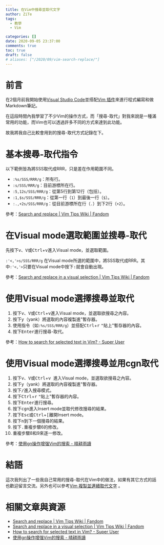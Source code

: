 ```yaml
---
title: 在Vim中搜尋並取代文字
author: ZiTe
tags:
  - 教學
  - Vim

categories: []
date: 2020-09-05 23:37:00
comments: true
toc: true
draft: false
# aliases: ["/2020/09/vim-search-replace/"]
---
```

# 前言

在2個月前我開始使用[Visual Studio Code](https://code.visualstudio.com/)並搭配[Vim 插件](https://marketplace.visualstudio.com/items?itemName=vscodevim.vim)來進行程式編寫和做Markdown筆記。

在這段時間內我學習了不少Vim的操作方式，而「搜尋-取代」對我來說是一種滿常用的功能，而Vim也可以透過許多不同的方式來達到此功能。

故我將我自己比較會用到的搜尋-取代方式記錄在下。

<!--more-->

# 基本搜尋-取代指令

以下範例皆為將SSS取代成RRR，只是差在作用範圍不同。

* `:%s/SSS/RRR/g`：所有行。
* `:s/SSS/RRR/g`：目前游標所在行。
* `:5,12s/SSS/RRR/g`：從第5行到第12行（包括）。
* `:1,$s/SSS/RRR/g`：從第一行（`1`）到最後一行（`$`）。
* `:.,+2s/SSS/RRR/g`：從目前游標所在行（`.`）到下2行（`+2`）。

參考：[Search and replace | Vim Tips Wiki | Fandom](https://vim.fandom.com/wiki/Search_and_replace)

# 在Visual mode選取範圍並搜尋-取代

先按下<kbd>v</kbd>、<kbd>V</kbd>或<kbd>Ctrl</kbd>+<kbd>v</kbd>進入Visual mode，並選取範圍。

`:'<,'>s/SSS/RRR/g`
在Visual mode所選的範圍中，將SSS取代成RRR。其中`:'<,'>`只要在Visual mode中按下<kbd>:</kbd>就會自動出現。

參考：[Search and replace in a visual selection | Vim Tips Wiki | Fandom](https://vim.fandom.com/wiki/Search_and_replace_in_a_visual_selection)

# 使用Visual mode選擇搜尋並取代
1. 按下<kbd>v</kbd>、<kbd>V</kbd>或<kbd>Ctrl</kbd>+<kbd>v</kbd>進入Visual mode，並選取欲搜尋之內容。
2. 按下<kbd>y</kbd>（yank）將選取的內容複製進"暫存器。
3. 使用指令（如`:%s/SSS/RRR/g`）並搭配<kbd>Ctrl</kbd>+<kbd>r</kbd> <kbd>"</kbd>貼上"暫存器的內容。
4. 按下<kbd>Enter</kbd>進行搜尋-取代。

參考：[How to search for selected text in Vim? - Super User](https://superuser.com/questions/41378/how-to-search-for-selected-text-in-vim)

# 使用Visual mode選擇搜尋並用cgn取代

1. 按下<kbd>v</kbd>、<kbd>V</kbd>或<kbd>Ctrl</kbd>+<kbd>v </kbd>進入Visual mode，並選取欲搜尋之內容。
2. 按下<kbd>y</kbd>（yank）將選取的內容複製進"暫存器。
3. 按下<kbd>/</kbd>進入搜尋模式。
4. 按下<kbd>Ctrl</kbd>+<kbd>r</kbd> <kbd>"</kbd>貼上"暫存器的內容。
5. 按下<kbd>Enter</kbd>進行搜尋。
6. 按下<kbd>c</kbd><kbd>g</kbd><kbd>n</kbd>進入Insert mode並取代修改搜尋的結果。
7. 按下<kbd>Esc</kbd>或<kbd>Ctrl</kbd>+<kbd>[</kbd>離開Insert mode。
8. 按下<kbd>n</kbd>到下一個搜尋的結果。
9. 按下<kbd>.</kbd>重複步驟6的修改。
10. 重複步驟8和9來逐一修改。

參考：[使用gn操作增强Vim的搜索 - 晴耕雨讀](http://0x3f.org/post/enhance-search-with-gn-in-vim/)

# 結語

這次我列出了一些我自己常用的搜尋-取代在Vim中的做法，如果有其它方式的話也歡迎留言交流。另外也可以參考[Vim 複製並連續取代文字](/posts/vim-con-replace/) 。

# 相關文章與資源

* [Search and replace | Vim Tips Wiki | Fandom](https://vim.fandom.com/wiki/Search_and_replace)
* [Search and replace in a visual selection | Vim Tips Wiki | Fandom](https://vim.fandom.com/wiki/Search_and_replace_in_a_visual_selection)
* [How to search for selected text in Vim? - Super User](https://superuser.com/questions/41378/how-to-search-for-selected-text-in-vim)
* [使用gn操作增强Vim的搜索 - 晴耕雨讀](http://0x3f.org/post/enhance-search-with-gn-in-vim/)
